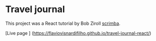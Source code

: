 # Travel journal

This project was a React tutorial by Bob Ziroll [scrimba](https://scrimba.com/learn/learnreact).

[Live page ] (https://flaviovisnardifilho.github.io/travel-journal-react/)